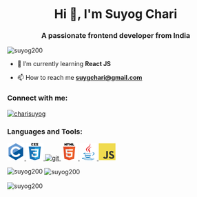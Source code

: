 <h1 align="center">Hi 👋, I'm Suyog Chari</h1>
<h3 align="center">A passionate frontend developer from India</h3>
<p align="left"> <img src="https://komarev.com/ghpvc/?username=suyog200&label=Profile%20views&color=0e75b6&style=flat" alt="suyog200" /> </p>

- 🌱 I’m currently learning **React JS**

- 📫 How to reach me **suygchari@gmail.com**

<h3 align="left">Connect with me:</h3>
<p align="left">
<a href="https://www.linkedin.com/in/suyog-chari-676b4826b/" target="blank"><img align="center" src="https://raw.githubusercontent.com/rahuldkjain/github-profile-readme-generator/master/src/images/icons/Social/linkedln.svg" alt="charisuyog" height="30" width="40" /></a>
</p>

<h3 align="left">Languages and Tools:</h3>
<p align="left"> <a href="https://www.cprogramming.com/" target="_blank" rel="noreferrer"> <img src="https://raw.githubusercontent.com/devicons/devicon/master/icons/c/c-original.svg" alt="c" width="40" height="40"/> </a> <a href="https://www.w3schools.com/css/" target="_blank" rel="noreferrer"> <img src="https://raw.githubusercontent.com/devicons/devicon/master/icons/css3/css3-original-wordmark.svg" alt="css3" width="40" height="40"/> </a> <a href="https://git-scm.com/" target="_blank" rel="noreferrer"> <img src="https://www.vectorlogo.zone/logos/git-scm/git-scm-icon.svg" alt="git" width="40" height="40"/> </a> <a href="https://www.w3.org/html/" target="_blank" rel="noreferrer"> <img src="https://raw.githubusercontent.com/devicons/devicon/master/icons/html5/html5-original-wordmark.svg" alt="html5" width="40" height="40"/> </a> <a href="https://www.java.com" target="_blank" rel="noreferrer"> <img src="https://raw.githubusercontent.com/devicons/devicon/master/icons/java/java-original.svg" alt="java" width="40" height="40"/> </a> <a href="https://developer.mozilla.org/en-US/docs/Web/JavaScript" target="_blank" rel="noreferrer"> <img src="https://raw.githubusercontent.com/devicons/devicon/master/icons/javascript/javascript-original.svg" alt="javascript" width="40" height="40"/> </a> </p>

<p><img align="left" src="https://github-readme-stats.vercel.app/api/top-langs?username=suyog200&show_icons=true&locale=en&layout=compact" alt="suyog200" /></p>

<p>&nbsp;<img align="center" src="https://github-readme-stats.vercel.app/api?username=suyog200&show_icons=true&locale=en" alt="suyog200" /></p>

<p><img align="center" src="https://github-readme-streak-stats.herokuapp.com/?user=suyog200&" alt="suyog200" /></p>
